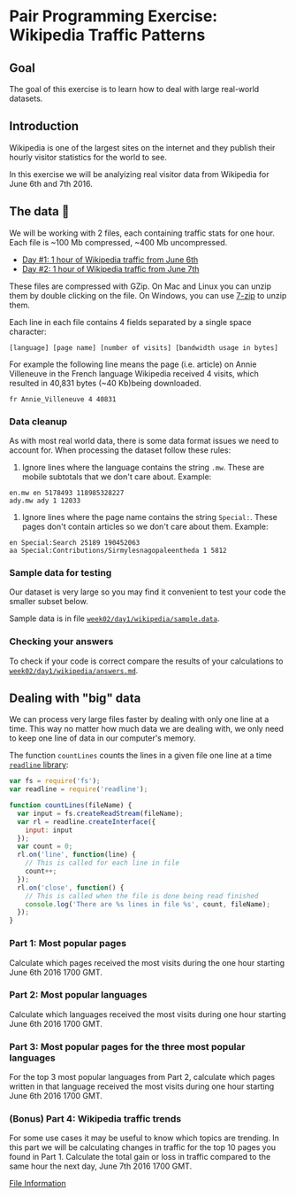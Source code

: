 # Pair Programming Exercise: Wikipedia Traffic Patterns

## Goal

The goal of this exercise is to learn how to deal with large real-world datasets.

## Introduction

Wikipedia is one of the largest sites on the internet and they publish their
hourly visitor statistics for the world to see.

In this exercise we will be analyizing real visitor data from Wikipedia for
June 6th and 7th 2016.

## The data 📀

We will be working with 2 files, each containing traffic stats for one hour.
Each file is ~100 Mb compressed, ~400 Mb uncompressed.

- [Day #1: 1 hour of Wikipedia traffic from June 6th](https://dumps.wikimedia.org/other/pagecounts-raw/2016/2016-06/pagecounts-20160606-170000.gz)
- [Day #2: 1 hour of Wikipedia traffic from June 7th](https://dumps.wikimedia.org/other/pagecounts-raw/2016/2016-06/pagecounts-20160607-170000.gz)

These files are compressed with GZip. On Mac and Linux you can unzip them
by double clicking on the file. On Windows, you can use [7-zip](http://www.7-zip.org/)
to unzip them.

Each line in each file contains 4 fields separated by a single space character:

```
[language] [page name] [number of visits] [bandwidth usage in bytes]
```

For example the following line means the page (i.e. article) on Annie Villeneuve
in the French language Wikipedia received 4 visits, which resulted in 40,831
bytes (~40 Kb)being downloaded.

```
fr Annie_Villeneuve 4 40831
```

### Data cleanup

As with most real world data, there is some data format issues we need to account for. When processing the dataset follow these rules:

1. Ignore lines where the language contains the string `.mw`. These are
  mobile subtotals that we don't care about. Example:

  ```
  en.mw en 5178493 118985328227
  ady.mw ady 1 12033
  ```

1. Ignore lines where the page name contains the string `Special:`. These pages
  don't contain articles so we don't care about them. Example:

  ```
  en Special:Search 25189 190452063
  aa Special:Contributions/Sirmylesnagopaleentheda 1 5812
  ```

### Sample data for testing

Our dataset is very large so you may find it convenient to test your
code the smaller subset below.

Sample data is in file [`week02/day1/wikipedia/sample.data`](sample.data).

### Checking your answers

To check if your code is correct compare the results of your calculations to
[`week02/day1/wikipedia/answers.md`](answers.md).

## Dealing with "big" data

We can process very large files faster by dealing with only one line at a time.
This way no matter how much data we are dealing with, we only need to keep one
line of data in our computer's memory.

The function `countLines` counts the lines in a given file one line at a time
[`readline` library](https://nodejs.org/api/readline.html):

```javascript
var fs = require('fs');
var readline = require('readline');

function countLines(fileName) {
  var input = fs.createReadStream(fileName);
  var rl = readline.createInterface({
    input: input
  });
  var count = 0;
  rl.on('line', function(line) {
    // This is called for each line in file
    count++;
  });
  rl.on('close', function() {
    // This is called when the file is done being read finished
    console.log('There are %s lines in file %s', count, fileName);
  });
}
```

### Part 1: Most popular pages

Calculate which pages received the most visits during the one hour starting June 6th
2016 1700 GMT.

### Part 2: Most popular languages

Calculate which languages received the most visits during one hour starting June
6th 2016 1700 GMT.

### Part 3: Most popular pages for the three most popular languages

For the top 3 most popular languages from Part 2, calculate which pages
written in that language received the most visits during one hour starting June
6th 2016 1700 GMT.

### (Bonus) Part 4: Wikipedia traffic trends

For some use cases it may be useful to know which topics are trending. In this part we will be calculating changes in traffic for the top 10 pages you found in Part 1. Calculate the total gain or loss in traffic compared to the same hour the next day, June 7th 2016 1700
GMT.


[File Information](https://wikitech.wikimedia.org/wiki/Analytics/Data/Pagecounts-raw)
